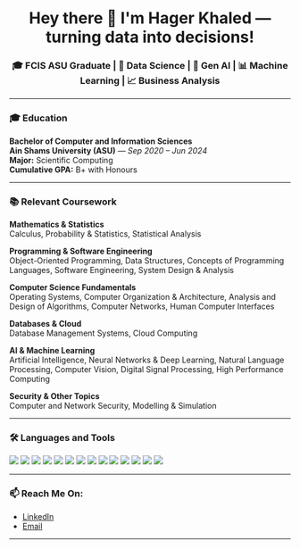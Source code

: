 <h1 align="center">Hey there 👋 I'm Hager Khaled — turning data into decisions!</h1>
<h3 align="center">🎓 FCIS ASU Graduate | 🤖 Data Science | 🧠 Gen AI | 📊 Machine Learning | 📈 Business Analysis</h3>

---

### 🎓 Education

**Bachelor of Computer and Information Sciences**  
**Ain Shams University (ASU)** — *Sep 2020 – Jun 2024*  
**Major:** Scientific Computing  
**Cumulative GPA:** B+ with Honours


---

### 📚 Relevant Coursework

**Mathematics & Statistics**  
Calculus, Probability & Statistics, Statistical Analysis

**Programming & Software Engineering**  
Object-Oriented Programming, Data Structures, Concepts of Programming Languages, Software Engineering, System Design & Analysis

**Computer Science Fundamentals**  
Operating Systems, Computer Organization & Architecture, Analysis and Design of Algorithms, Computer Networks, Human Computer Interfaces

**Databases & Cloud**  
Database Management Systems, Cloud Computing

**AI & Machine Learning**  
Artificial Intelligence, Neural Networks & Deep Learning, Natural Language Processing, Computer Vision, Digital Signal Processing, High Performance Computing

**Security & Other Topics**  
Computer and Network Security, Modelling & Simulation

---

### 🛠️ Languages and Tools

<p align="left">

<!-- Programming Languages -->
<img src="https://img.shields.io/badge/Python-3670A0?style=for-the-badge&logo=python&logoColor=white"/>
<img src="https://img.shields.io/badge/C%23-239120?style=for-the-badge&logo=c-sharp&logoColor=white"/>
<img src="https://img.shields.io/badge/Java-ED8B00?style=for-the-badge&logo=java&logoColor=white"/>
<img src="https://img.shields.io/badge/C++-00599C?style=for-the-badge&logo=c%2B%2B&logoColor=white"/>
<img src="https://img.shields.io/badge/SQL-025E8C?style=for-the-badge&logo=postgresql&logoColor=white"/>

<!-- Frameworks & Libraries -->
<img src="https://img.shields.io/badge/FastAPI-009688?style=for-the-badge&logo=fastapi&logoColor=white"/>
<img src="https://img.shields.io/badge/Django-092E20?style=for-the-badge&logo=django&logoColor=white"/>
<img src="https://img.shields.io/badge/Angular-DD0031?style=for-the-badge&logo=angular&logoColor=white"/>
<img src="https://img.shields.io/badge/Bootstrap-7952B3?style=for-the-badge&logo=bootstrap&logoColor=white"/>
<img src="https://img.shields.io/badge/Streamlit-FF4B4B?style=for-the-badge&logo=streamlit&logoColor=white"/>
<img src="https://img.shields.io/badge/Numpy-013243?style=for-the-badge&logo=numpy&logoColor=white"/>
<img src="https://img.shields.io/badge/Pandas-150458?style=for-the-badge&logo=pandas&logoColor=white"/>

<!-- Tools & Version Control -->
<img src="https://img.shields.io/badge/Git-F05032?style=for-the-badge&logo=git&logoColor=white"/>
<img src="https://img.shields.io/badge/GitHub-181717?style=for-the-badge&logo=github&logoColor=white"/>

</p>


---

### 📫 Reach Me On:
- [LinkedIn](https://www.linkedin.com/in/hagerkhaled)
- [Email](mailto:hagerkhaledabdelmonem@gmail.com)

---
